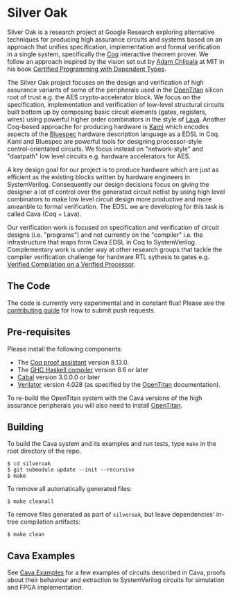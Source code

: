 # Silver Oak

Silver Oak is a research project at Google Research exploring alternative
techniques for producing high assurance circuits and systems based on an
approach that unifies specification, implementation and formal verification
in a single system, specifically the [Coq](https://coq.inria.fr/) interactive
theorem prover. We follow an approach inspired by the vision set out by
[Adam Chlipala](http://adam.chlipala.net/) at MIT in his book
[Certified Programming with Dependent Types](http://adam.chlipala.net/cpdt/).

The Silver Oak project focuses on the design and verification of high assurance variants
of some of the peripherals used in the [OpenTitan](https://opentitan.org/) silicon root of trust e.g.
the AES crypto-accelerator block. We focus on the specification, implementation
and verification of low-level structural circuits built bottom up by composing
basic circuit elements (gates, registers, wires) using powerful higher order
combinators in the style of [Lava](https://dl.acm.org/doi/abs/10.1145/291251.289440).
Another Coq-based approache for producing hardware is
[Kami](https://plv.csail.mit.edu/kami/) which encodes aspects of the
[Bluespec](http://wiki.bluespec.com/) hardware description language as a EDSL in Coq.
Kami and Bluespec are powerful tools for designing processor-style control-orientated
circuits. We focus instead on "network-style" and "daatpath" low level circuits
e.g. hardware accelerators for AES.

A key design goal for our project is to produce hardware which are just as
efficient as the existing blocks written by hardware engineers in SystemVerilog.
Consequently our design decisions focus on giving the designer a lot of
control over the generated circuit netlist by using high level combinators
to make low level circuit design more productive and more ameanble to
formal verification. The EDSL we are developing for this task is called
Cava (Coq + Lava).

Our verification work is focused on specification and verification of
circuit designs (i.e. "programs") and not currently on the "compiler" i.e.
the infrastructure that maps form Cava EDSL in Coq to SystemVerilog. Complementary
work is under way at other research groups that tackle the compiler
verification challenge for hardware RTL sythesis to gates e.g.
[Verified Compilation on a Verified Processor](https://ts.data61.csiro.au/publications/csiro_full_text/Loeoew_KTMNAF_19.pdf).

## The Code

The code is currently very experimental and in constant flux! Please see the [contributing guide](CONTRIBUTING.md) for how to submit push
requests.

## Pre-requisites

Please install the following components:

* The [Coq proof assistant](https://coq.inria.fr/) version 8.13.0.
* The [GHC Haskell compiler](https://www.haskell.org/ghc/) version 8.6 or later
* [Cabal](https://www.haskell.org/cabal/) version 3.0.0.0 or later
* [Verilator](https://www.veripool.org/wiki/verilator) version 4.028 (as specified by the
  [OpenTitan](https://docs.opentitan.org/doc/ug/install_instructions/#verilator) documentation).

To re-build the OpenTitan system with the Cava versions of the high assurance
peripherals you will also need to install [OpenTitan](https://github.com/lowRISC/opentitan/blob/master/README.md).

## Building

To build the Cava system and its examples and run tests, type `make` in the root directory of the repo.

```console
$ cd silveroak
$ git submodule update --init --recursive
$ make
```

To remove all automatically generated files:
```console
$ make cleanall
```

To remove files generated as part of `silveroak`, but leave dependencies' in-tree compilation artifacts:
```console
$ make clean
```


## Cava Examples
See [Cava Examples](https://github.com/project-oak/silveroak/blob/main/examples/README.md) for a few examples of circuits described in Cava, proofs about their behaviour and extraction to SystemVerilog circuits for simulation and FPGA implementation.

